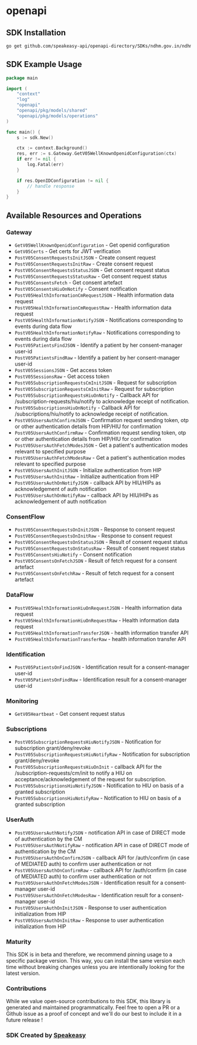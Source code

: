 # openapi

<!-- Start SDK Installation -->
## SDK Installation

```bash
go get github.com/speakeasy-api/openapi-directory/SDKs/ndhm.gov.in/ndhm-hiu/0.5/go
```
<!-- End SDK Installation -->

## SDK Example Usage
<!-- Start SDK Example Usage -->
```go
package main

import (
    "context"
    "log"
    "openapi"
    "openapi/pkg/models/shared"
    "openapi/pkg/models/operations"
)

func main() {
    s := sdk.New()

    ctx := context.Background()
    res, err := s.Gateway.GetV05WellKnownOpenidConfiguration(ctx)
    if err != nil {
        log.Fatal(err)
    }

    if res.OpenIDConfiguration != nil {
        // handle response
    }
}
```
<!-- End SDK Example Usage -->

<!-- Start SDK Available Operations -->
## Available Resources and Operations


### Gateway

* `GetV05WellKnownOpenidConfiguration` - Get openid configuration
* `GetV05Certs` - Get certs for JWT verification
* `PostV05ConsentRequestsInitJSON` - Create consent request
* `PostV05ConsentRequestsInitRaw` - Create consent request
* `PostV05ConsentRequestsStatusJSON` - Get consent request status
* `PostV05ConsentRequestsStatusRaw` - Get consent request status
* `PostV05ConsentsFetch` - Get consent artefact
* `PostV05ConsentsHiuOnNotify` - Consent notification
* `PostV05HealthInformationCmRequestJSON` - Health information data request
* `PostV05HealthInformationCmRequestRaw` - Health information data request
* `PostV05HealthInformationNotifyJSON` - Notifications corresponding to events during data flow
* `PostV05HealthInformationNotifyRaw` - Notifications corresponding to events during data flow
* `PostV05PatientsFindJSON` - Identify a patient by her consent-manager user-id
* `PostV05PatientsFindRaw` - Identify a patient by her consent-manager user-id
* `PostV05SessionsJSON` - Get access token
* `PostV05SessionsRaw` - Get access token
* `PostV05SubscriptionRequestsCmInitJSON` - Request for subscription
* `PostV05SubscriptionRequestsCmInitRaw` - Request for subscription
* `PostV05SubscriptionRequestsHiuOnNotify` - Callback API for /subscription-requests/hiu/notify to acknowledge receipt of notification.
* `PostV05SubscriptionsHiuOnNotify` - Callback API for /subscriptions/hiu/notify to acknowledge receipt of notification.
* `PostV05UsersAuthConfirmJSON` - Confirmation request sending token, otp or other authentication details from HIP/HIU for confirmation
* `PostV05UsersAuthConfirmRaw` - Confirmation request sending token, otp or other authentication details from HIP/HIU for confirmation
* `PostV05UsersAuthFetchModesJSON` - Get a patient's authentication modes relevant to specified purpose
* `PostV05UsersAuthFetchModesRaw` - Get a patient's authentication modes relevant to specified purpose
* `PostV05UsersAuthInitJSON` - Initialize authentication from HIP
* `PostV05UsersAuthInitRaw` - Initialize authentication from HIP
* `PostV05UsersAuthOnNotifyJSON` - callback API by HIU/HIPs as acknowledgement of auth notification
* `PostV05UsersAuthOnNotifyRaw` - callback API by HIU/HIPs as acknowledgement of auth notification

### ConsentFlow

* `PostV05ConsentRequestsOnInitJSON` - Response to consent request
* `PostV05ConsentRequestsOnInitRaw` - Response to consent request
* `PostV05ConsentRequestsOnStatusJSON` - Result of consent request status
* `PostV05ConsentRequestsOnStatusRaw` - Result of consent request status
* `PostV05ConsentsHiuNotify` - Consent notification
* `PostV05ConsentsOnFetchJSON` - Result of fetch request for a consent artefact
* `PostV05ConsentsOnFetchRaw` - Result of fetch request for a consent artefact

### DataFlow

* `PostV05HealthInformationHiuOnRequestJSON` - Health information data request
* `PostV05HealthInformationHiuOnRequestRaw` - Health information data request
* `PostV05HealthInformationTransferJSON` - health information transfer API
* `PostV05HealthInformationTransferRaw` - health information transfer API

### Identification

* `PostV05PatientsOnFindJSON` - Identification result for a consent-manager user-id
* `PostV05PatientsOnFindRaw` - Identification result for a consent-manager user-id

### Monitoring

* `GetV05Heartbeat` - Get consent request status

### Subscriptions

* `PostV05SubscriptionRequestsHiuNotifyJSON` - Notification for subscription grant/deny/revoke
* `PostV05SubscriptionRequestsHiuNotifyRaw` - Notification for subscription grant/deny/revoke
* `PostV05SubscriptionRequestsHiuOnInit` - callback API for the /subscription-requests/cm/init to notify a HIU on acceptance/acknowledgement of the request for subscription.
* `PostV05SubscriptionsHiuNotifyJSON` - Notification to HIU on basis of a granted subscription
* `PostV05SubscriptionsHiuNotifyRaw` - Notification to HIU on basis of a granted subscription

### UserAuth

* `PostV05UsersAuthNotifyJSON` - notification API in case of DIRECT mode of authentication by the CM
* `PostV05UsersAuthNotifyRaw` - notification API in case of DIRECT mode of authentication by the CM
* `PostV05UsersAuthOnConfirmJSON` - callback API for /auth/confirm (in case of MEDIATED auth) to confirm user authentication or not
* `PostV05UsersAuthOnConfirmRaw` - callback API for /auth/confirm (in case of MEDIATED auth) to confirm user authentication or not
* `PostV05UsersAuthOnFetchModesJSON` - Identification result for a consent-manager user-id
* `PostV05UsersAuthOnFetchModesRaw` - Identification result for a consent-manager user-id
* `PostV05UsersAuthOnInitJSON` - Response to user authentication initialization from HIP
* `PostV05UsersAuthOnInitRaw` - Response to user authentication initialization from HIP
<!-- End SDK Available Operations -->

### Maturity

This SDK is in beta and therefore, we recommend pinning usage to a specific package version.
This way, you can install the same version each time without breaking changes unless you are intentionally
looking for the latest version.

### Contributions

While we value open-source contributions to this SDK, this library is generated and maintained programmatically.
Feel free to open a PR or a Github issue as a proof of concept and we'll do our best to include it in a future release !

### SDK Created by [Speakeasy](https://docs.speakeasyapi.dev/docs/using-speakeasy/client-sdks)
